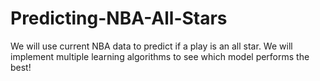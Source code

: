 # Predicting-NBA-All-Stars
We will use current NBA data to predict if a play is an all star. We will implement multiple learning algorithms to see which model performs the best!
